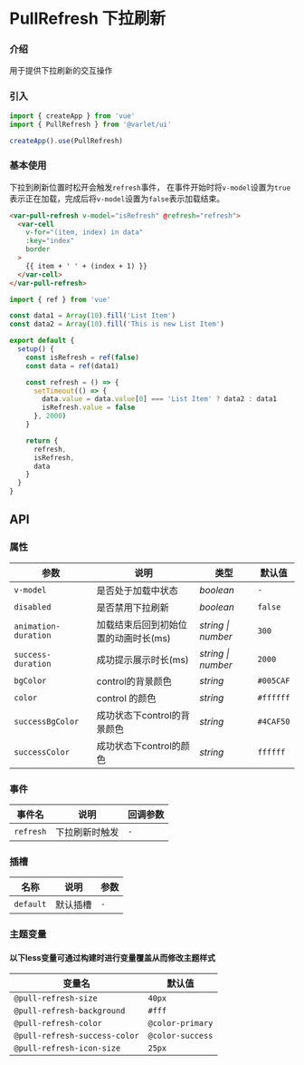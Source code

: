 # PullRefresh 下拉刷新

### 介绍

用于提供下拉刷新的交互操作

### 引入

  ```js
import { createApp } from 'vue'
import { PullRefresh } from '@varlet/ui'

createApp().use(PullRefresh)
```

### 基本使用

下拉到刷新位置时松开会触发`refresh`事件， 在事件开始时将`v-model`设置为`true`表示正在加载，完成后将`v-model`设置为`false`表示加载结束。

```html
<var-pull-refresh v-model="isRefresh" @refresh="refresh">
  <var-cell
    v-for="(item, index) in data"
    :key="index"
    border
  >
    {{ item + ' ' + (index + 1) }}
  </var-cell>
</var-pull-refresh>
```

```javascript
import { ref } from 'vue'

const data1 = Array(10).fill('List Item')
const data2 = Array(10).fill('This is new List Item')

export default {
  setup() {
    const isRefresh = ref(false)
    const data = ref(data1)

    const refresh = () => {
      setTimeout(() => {
        data.value = data.value[0] === 'List Item' ? data2 : data1
        isRefresh.value = false
      }, 2000)
    }

    return {
      refresh,
      isRefresh,
      data
    }
  }
}
```

## API

### 属性

| 参数 | 说明 | 类型 | 默认值 |
| ----- | -------------- | -------- | ---------- |
| `v-model` | 是否处于加载中状态| _boolean_ | `-` |
| `disabled` | 是否禁用下拉刷新 | _boolean_ | `false` |
| `animation-duration` | 加载结束后回到初始位置的动画时长(ms) | _string \| number_ | `300` |
| `success-duration` | 成功提示展示时长(ms) | _string \| number_ | `2000` |
| `bgColor` | control的背景颜色 | _string_ | `#005CAF` |
| `color` | control 的颜色 | _string_ | `#ffffff` |
| `successBgColor` | 成功状态下control的背景颜色 | _string_ | `#4CAF50` |
| `successColor` | 成功状态下control的颜色 | _string_ | `ffffff` |

### 事件

| 事件名 | 说明 | 回调参数 |
| ----- | -------------- | -------- |
| `refresh` | 下拉刷新时触发| `-` |

### 插槽

| 名称 | 说明 | 参数 |
| ----- | -------------- | -------- |
| `default` | 默认插槽 | `-` |

### 主题变量

#### 以下less变量可通过构建时进行变量覆盖从而修改主题样式

| 变量名 | 默认值 |
| --- | --- |
| `@pull-refresh-size` | `40px` |
| `@pull-refresh-background` | `#fff` |
| `@pull-refresh-color` | `@color-primary` |
| `@pull-refresh-success-color` | `@color-success` |
| `@pull-refresh-icon-size` | `25px` |
